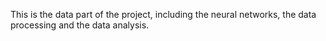 This is the data part of the project, including the neural networks, the data processing and the data analysis.